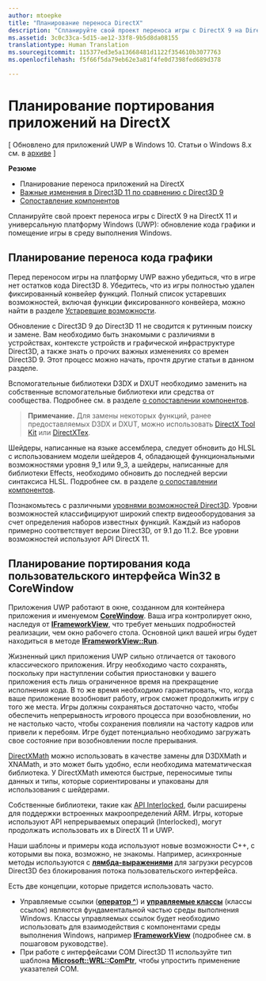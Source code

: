 ```yaml
---
author: mtoepke
title: "Планирование переноса DirectX"
description: "Спланируйте свой проект переноса игры с DirectX 9 на DirectX 11 и универсальную платформу Windows (UWP) - обновление кода графики и помещение игры в среду выполнения Windows."
ms.assetid: 3c0c33ca-5d15-ae12-33f8-9b5d8da08155
translationtype: Human Translation
ms.sourcegitcommit: 115377ed3e5a13668481d1122f354610b3077763
ms.openlocfilehash: f5f66f5da79eb62e3a81f4fe0d7398fed689d378

---
```


# <a name="plan-your-directx-port"></a>Планирование портирования приложений на DirectX


\[ Обновлено для приложений UWP в Windows 10. Статьи о Windows 8.x см. в [архиве](http://go.microsoft.com/fwlink/p/?linkid=619132) \]

**Резюме**

-   Планирование переноса приложений на DirectX
-   [Важные изменения в Direct3D 11 по сравнению с Direct3D 9](understand-direct3d-11-1-concepts.md)
-   [Сопоставление компонентов](feature-mapping.md)


Спланируйте свой проект переноса игры с DirectX 9 на DirectX 11 и универсальную платформу Windows (UWP): обновление кода графики и помещение игры в среду выполнения Windows.

## <a name="plan-to-port-graphics-code"></a>Планирование переноса кода графики


Перед переносом игры на платформу UWP важно убедиться, что в игре нет остатков кода Direct3D 8. Убедитесь, что из игры полностью удален фиксированный конвейер функций. Полный список устаревших возможностей, включая функции фиксированного конвейера, можно найти в разделе [Устаревшие возможности](https://msdn.microsoft.com/library/windows/desktop/cc308047).

Обновление с Direct3D 9 до Direct3D 11 не сводится к рутинным поиску и замене. Вам необходимо быть знакомыми с различиями в устройствах, контексте устройств и графической инфраструктуре Direct3D, а также знать о прочих важных изменениях со времен Direct3D 9. Этот процесс можно начать, прочтя другие статьи в данном разделе.

Вспомогательные библиотеки D3DX и DXUT необходимо заменить на собственные вспомогательные библиотеки или средства от сообщества. Подробнее см. в разделе [о сопоставлении компонентов](feature-mapping.md).

> **Примечание.** Для замены некоторых функций, ранее предоставляемых D3DX и DXUT, можно использовать [DirectX Tool Kit](http://go.microsoft.com/fwlink/p/?LinkID=248929) или [DirectXTex](http://go.microsoft.com/fwlink/p/?LinkID=248926).

 

Шейдеры, написанные на языке ассемблера, следует обновить до HLSL с использованием модели шейдеров 4, обладающей функциональными возможностями уровня 9\_1 или 9\_3, а шейдеры, написанные для библиотеки Effects, необходимо обновить до последней версии синтаксиса HLSL. Подробнее см. в разделе [о сопоставлении компонентов](feature-mapping.md).

Познакомьтесь с различными [уровнями возможностей Direct3D](https://msdn.microsoft.com/library/windows/desktop/ff476876). Уровни возможностей классифицируют широкий спектр видеооборудования за счет определения наборов известных функций. Каждый из наборов примерно соответствует версии Direct3D, от 9.1 до 11.2. Все уровни возможностей используют API DirectX 11.

## <a name="plan-to-port-win32-ui-code-to-corewindow"></a>Планирование портирования кода пользовательского интерфейса Win32 в CoreWindow


Приложения UWP работают в окне, созданном для контейнера приложения и именуемом [**CoreWindow**](https://msdn.microsoft.com/library/windows/apps/br208225). Ваша игра контролирует окно, наследуя от [**IFrameworkView**](https://msdn.microsoft.com/library/windows/apps/hh700478), что требует меньших подробностей реализации, чем окно рабочего стола. Основной цикл вашей игры будет находиться в методе [**IFrameworkView::Run**](https://msdn.microsoft.com/library/windows/apps/hh700505).

Жизненный цикл приложения UWP сильно отличается от такового классического приложения. Игру необходимо часто сохранять, поскольку при наступлении события приостановки у вашего приложения есть лишь ограниченное время на прекращение исполнения кода. В то же время необходимо гарантировать, что, когда ваше приложение возобновит работу, игрок сможет продолжить игру с того же места. Игры должны сохраняться достаточно часто, чтобы обеспечить непрерывность игрового процесса при возобновлении, но не настолько часто, чтобы сохранения повлияли на частоту кадров или привели к перебоям. Игре будет потенциально необходимо загружать свое состояние при возобновлении после прерывания.

[DirectXMath](https://msdn.microsoft.com/library/windows/desktop/ee415571) можно использовать в качестве замены для D3DXMath и XNAMath, и это может быть удобно, если необходима математическая библиотека. У DirectXMath имеются быстрые, переносимые типы данных и типы, которые сориентированы и упакованы для использования с шейдерами.

Собственные библиотеки, такие как [API Interlocked](https://msdn.microsoft.com/library/windows/desktop/dd405529), были расширены для поддержки встроенных макроопределений ARM. Игры, которые используют API непрерываемых операций (Interlocked), могут продолжать использовать их в DirectX 11 и UWP.

Наши шаблоны и примеры кода используют новые возможности C++, с которыми вы пока, возможно, не знакомы. Например, асинхронные методы используются с [**лямбда-выражениями**](https://msdn.microsoft.com/library/windows/apps/dd293608.aspx) для загрузки ресурсов Direct3D без блокирования потока пользовательского интерфейса.

Есть две концепции, которые придется использовать часто.

-   Управляемые ссылки ([**оператор ^**](https://msdn.microsoft.com/library/windows/apps/yk97tc08.aspx)) и [**управляемые классы**](https://msdn.microsoft.com/library/windows/apps/6w96b5h7.aspx) (классы ссылок) являются фундаментальной частью среды выполнения Windows. Классы управляемых ссылок будет необходимо использовать для взаимодействия с компонентами среды выполнения Windows, например [**IFrameworkView**](https://msdn.microsoft.com/library/windows/apps/hh700478) (подробнее см. в пошаговом руководстве).
-   При работе с интерфейсами COM Direct3D 11 используйте тип шаблона [**Microsoft::WRL::ComPtr**](https://msdn.microsoft.com/library/windows/apps/br244983.aspx), чтобы упростить применение указателей СОМ.

 

 







<!--HONumber=Dec16_HO2-->


